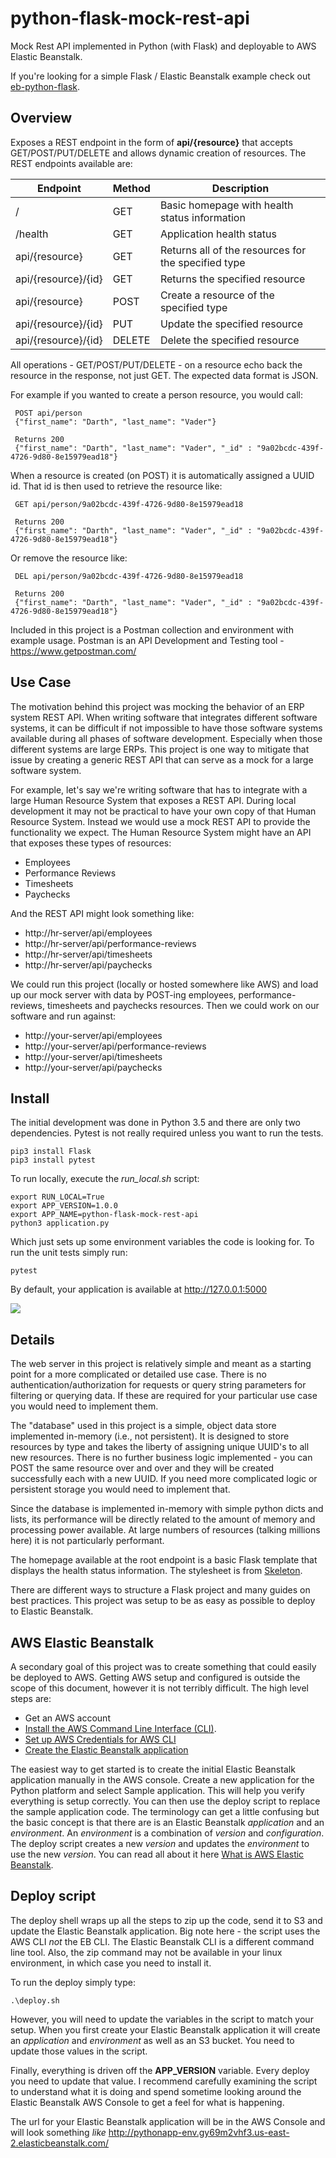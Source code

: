 # python-flask-mock-rest-api
Mock Rest API implemented in Python (with Flask) and deployable to AWS Elastic Beanstalk.

If you're looking for a simple Flask / Elastic Beanstalk example check out [eb-python-flask](https://github.com/aws-samples/eb-python-flask).

## Overview

Exposes a REST endpoint in the form of **api/{resource}** that accepts GET/POST/PUT/DELETE and allows dynamic creation of resources. The REST endpoints available are:

|Endpoint|Method|Description|
|--------|------|-----------|
|/|GET|Basic homepage with health status information|
|/health|GET|Application health status|
|api/{resource}|GET|Returns all of the resources for the specified type|
|api/{resource}/{id}|GET|Returns the specified resource|
|api/{resource}|POST|Create a resource of the specified type|
|api/{resource}/{id}|PUT|Update the specified resource|
|api/{resource}/{id}|DELETE|Delete the specified resource|

All operations - GET/POST/PUT/DELETE - on a resource echo back the resource in the response, not just GET. The expected data format is JSON.

For example if you wanted to create a person resource, you would call:
```
 POST api/person
 {"first_name": "Darth", "last_name": "Vader"}

 Returns 200
 {"first_name": "Darth", "last_name": "Vader", "_id" : "9a02bcdc-439f-4726-9d80-8e15979ead18"}
```
When a resource is created (on POST) it is automatically assigned a UUID id. That id is then used to retrieve the resource like:
```
 GET api/person/9a02bcdc-439f-4726-9d80-8e15979ead18

 Returns 200
 {"first_name": "Darth", "last_name": "Vader", "_id" : "9a02bcdc-439f-4726-9d80-8e15979ead18"}
```
Or remove the resource like:
```
 DEL api/person/9a02bcdc-439f-4726-9d80-8e15979ead18

 Returns 200
 {"first_name": "Darth", "last_name": "Vader", "_id" : "9a02bcdc-439f-4726-9d80-8e15979ead18"}
```

Included in this project is a Postman collection and environment with example usage. Postman is an API Development and Testing tool - https://www.getpostman.com/

## Use Case
The motivation behind this project was mocking the behavior of an ERP system REST API. When writing software that integrates different software systems, it can be difficult if not impossible to have those software systems available during all phases of software development.  Especially when those different systems are large ERPs. This project is one way to mitigate that issue by creating a generic REST API that can serve as a mock for a large software system.

For example, let's say we're writing software that has to integrate with a large Human Resource System that exposes a REST API. During local development it may not be practical to have your own copy of that Human Resource System. Instead we would use a mock REST API to provide the functionality we expect. The Human Resource System might have an API that exposes these types of resources:

* Employees
* Performance Reviews
* Timesheets
* Paychecks

And the REST API might look something like:

* http://hr-server/api/employees
* http://hr-server/api/performance-reviews
* http://hr-server/api/timesheets
* http://hr-server/api/paychecks

We could run this project (locally or hosted somewhere like AWS) and load up our mock server with data by POST-ing employees, performance-reviews, timesheets and paychecks resources. Then we could work on our software and run against:

* http://your-server/api/employees
* http://your-server/api/performance-reviews
* http://your-server/api/timesheets
* http://your-server/api/paychecks

## Install
The initial development was done in Python 3.5 and there are only two dependencies. Pytest is not really required unless you want to run the tests.

```
pip3 install Flask
pip3 install pytest
```

To run locally, execute the *run_local.sh* script:
```
export RUN_LOCAL=True
export APP_VERSION=1.0.0
export APP_NAME=python-flask-mock-rest-api
python3 application.py
```
Which just sets up some environment variables the code is looking for. To run the unit tests simply run:
```
pytest
```
By default, your application is available at http://127.0.0.1:5000  

![](screen.png)

## Details
The web server in this project is relatively simple and meant as a starting point for a more complicated or detailed use case. There is no authentication/authorization for requests or query string parameters for filtering or querying data. If these are required for your particular use case you would need to implement them.

The "database" used in this project is a simple, object data store implemented in-memory (i.e., not persistent). It is designed to store resources by type and takes the liberty of assigning unique UUID's to all new resources. There is no further business logic implemented - you can POST the same resource over and over and they will be created successfully each with a new UUID. If you need more complicated logic or persistent storage you would need to implement that.

Since the database is implemented in-memory with simple python dicts and lists, its performance will be directly related to the amount of memory and processing power available. At large numbers of resources (talking millions here) it is not particularly performant.

The homepage available at the root endpoint is a basic Flask template that displays the health status information. The stylesheet is from [Skeleton](http://getskeleton.com/).

There are different ways to structure a Flask project and many guides on best practices. This project was setup to be as easy as possible to deploy to Elastic Beanstalk.

## AWS Elastic Beanstalk
A secondary goal of this project was to create something that could easily be deployed to AWS. Getting AWS setup and configured is outside the scope of this document, however it is not terribly difficult. The high level steps are:

* Get an AWS account
* [Install the AWS Command Line Interface (CLI)](https://aws.amazon.com/cli/).
* [Set up AWS Credentials for AWS CLI](https://docs.aws.amazon.com/cli/latest/userguide/cli-chap-getting-started.html)
* [Create the Elastic Beanstalk application](https://docs.aws.amazon.com/elasticbeanstalk/latest/dg/GettingStarted.html)

The easiest way to get started is to create the initial Elastic Beanstalk application manually in the AWS console. Create a new application for the Python platform and select Sample application. This will help you verify everything is setup correctly. You can then use the deploy script to replace the sample application code. The terminology can get a little confusing but the basic concept is that there are is an Elastic Beanstalk *application* and an *environment*.  An *environment* is a combination of *version* and *configuration*. The deploy script creates a new *version* and updates the *environment* to use the new *version*. You can read all about it here [What is AWS Elastic Beanstalk](https://docs.aws.amazon.com/elasticbeanstalk/latest/dg/Welcome.html).

## Deploy script
The deploy shell wraps up all the steps to zip up the code, send it to S3 and update the Elastic Beanstalk application. Big note here - the script uses the AWS CLI *not* the EB CLI.  The Elastic Beanstalk CLI is a different command line tool. Also, the zip command may not be available in your linux environment, in which case you need to install it.

To run the deploy simply type:
```
.\deploy.sh
```
However, you will need to update the variables in the script to match your setup. When you first create your Elastic Beanstalk application it will create an *application* and *environment* as well as an S3 bucket.  You need to update those values in the script.

Finally, everything is driven off the **APP_VERSION** variable. Every deploy you need to update that value. I recommend carefully examining the script to understand what it is doing and spend sometime looking around the Elastic Beanstalk AWS Console to get a feel for what is happening.

The url for your Elastic Beanstalk application will be in the AWS Console and will look something *like* http://pythonapp-env.gy69m2vhf3.us-east-2.elasticbeanstalk.com/
